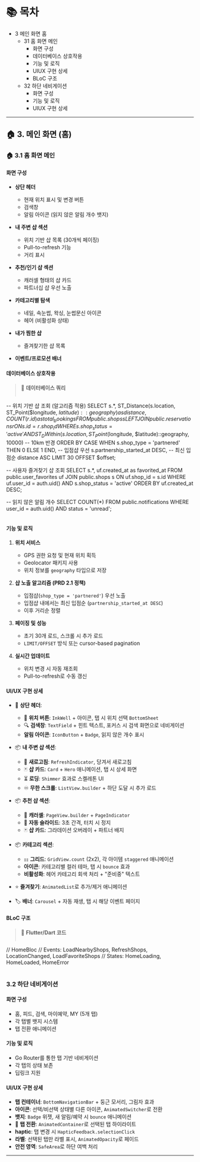# 📚 목차

  - 3 메인 화면 홈
    - 31 홈 화면 메인
      - 화면 구성
      - 데이터베이스 상호작용
      - 기능 및 로직
      - UIUX 구현 상세
      - BLoC 구조
    - 32 하단 네비게이션
      - 화면 구성
      - 기능 및 로직
      - UIUX 구현 상세

---

## 🏠 3. 메인 화면 (홈)

### 🏠 **3.1 홈 화면 메인**

#### **화면 구성**
- **상단 헤더**
  - 현재 위치 표시 및 변경 버튼
  - 검색창
  - 알림 아이콘 (읽지 않은 알림 개수 뱃지)

- **내 주변 샵 섹션**
  - 위치 기반 샵 목록 (30개씩 페이징)
  - Pull-to-refresh 기능
  - 거리 표시

- **추천/인기 샵 섹션**
  - 캐러셀 형태의 샵 카드
  - 파트너십 샵 우선 노출

- **카테고리별 탐색**
  - 네일, 속눈썹, 왁싱, 눈썹문신 아이콘
  - 헤어 (비활성화 상태)

- **내가 찜한 샵**
  - 즐겨찾기한 샵 목록

- **이벤트/프로모션 배너**

#### **데이터베이스 상호작용**
> 💾 **데이터베이스 쿼리**
> ```sql
-- 위치 기반 샵 조회 (알고리즘 적용)
SELECT s.*, 
       ST_Distance(s.location, ST_Point($longitude, $latitude)::geography) as distance,
       COUNT(r.id) as total_bookings
FROM public.shops s
LEFT JOIN public.reservations r ON s.id = r.shop_id
WHERE s.shop_status = 'active'
  AND ST_DWithin(s.location, ST_Point($longitude, $latitude)::geography, 10000) -- 10km 반경
ORDER BY 
  CASE WHEN s.shop_type = 'partnered' THEN 0 ELSE 1 END,  -- 입점샵 우선
  s.partnership_started_at DESC,  -- 최신 입점순
  distance ASC
LIMIT 30 OFFSET $offset;

-- 사용자 즐겨찾기 샵 조회
SELECT s.*, uf.created_at as favorited_at
FROM public.user_favorites uf
JOIN public.shops s ON uf.shop_id = s.id
WHERE uf.user_id = auth.uid()
  AND s.shop_status = 'active'
ORDER BY uf.created_at DESC;

-- 읽지 않은 알림 개수
SELECT COUNT(*) FROM public.notifications 
WHERE user_id = auth.uid() AND status = 'unread';
> ```

#### **기능 및 로직**
1. **위치 서비스**
   - GPS 권한 요청 및 현재 위치 획득
   - Geolocator 패키지 사용
   - 위치 정보를 `geography` 타입으로 저장

2. **샵 노출 알고리즘 (PRD 2.1 정책)**
   - 입점샵(`shop_type = 'partnered'`) 우선 노출
   - 입점샵 내에서는 최신 입점순 (`partnership_started_at DESC`)
   - 이후 거리순 정렬

3. **페이징 및 성능**
   - 초기 30개 로드, 스크롤 시 추가 로드
   - `LIMIT/OFFSET` 방식 또는 cursor-based pagination

4. **실시간 업데이트**
   - 위치 변경 시 자동 재조회
   - Pull-to-refresh로 수동 갱신

#### **UI/UX 구현 상세**
- 🎯 **상단 헤더**:
  - 🔘 **위치 버튼**: `InkWell` + 아이콘, 탭 시 위치 선택 `BottomSheet`
  - 🔍 **검색창**: `TextField` + 힌트 텍스트, 포커스 시 검색 화면으로 네비게이션
  - **알림 아이콘**: `IconButton` + `Badge`, 읽지 않은 개수 표시

- 📦 **내 주변 샵 섹션**:
  - 🎯 **새로고침**: `RefreshIndicator`, 당겨서 새로고침
  - 🃏 **샵 카드**: `Card` + `Hero` 애니메이션, 탭 시 상세 화면
  - ⏳ **로딩**: `Shimmer` 효과로 스켈레톤 UI
  - ♾️ **무한 스크롤**: `ListView.builder` + 하단 도달 시 추가 로드

- 📦 **추천 샵 섹션**:
  - 🎠 **캐러셀**: `PageView.builder` + `PageIndicator`
  - 📱 **자동 슬라이드**: 3초 간격, 터치 시 정지
  - 🃏 **샵 카드**: 그라데이션 오버레이 + 파트너 배지

- 📦 **카테고리 섹션**:
  - ⚏ **그리드**: `GridView.count` (2x2), 각 아이템 `staggered` 애니메이션
  - **아이콘**: 카테고리별 컬러 테마, 탭 시 `bounce` 효과
  - **비활성화**: 헤어 카테고리 회색 처리 + "준비중" 텍스트

- ⭐ **즐겨찾기**: `AnimatedList`로 추가/제거 애니메이션
- 🏷️ **배너**: `Carousel` + 자동 재생, 탭 시 해당 이벤트 페이지

#### **BLoC 구조**
> 📱 **Flutter/Dart 코드**
> ```dart
// HomeBloc
// Events: LoadNearbyShops, RefreshShops, LocationChanged, LoadFavoriteShops
// States: HomeLoading, HomeLoaded, HomeError
> ```

### **3.2 하단 네비게이션**

#### **화면 구성**
- 홈, 피드, 검색, 마이예약, MY (5개 탭)
- 각 탭별 뱃지 시스템
- 탭 전환 애니메이션

#### **기능 및 로직**
- Go Router를 통한 탭 기반 네비게이션
- 각 탭의 상태 보존
- 딥링크 지원

#### **UI/UX 구현 상세**
- **탭 컨테이너**: `BottomNavigationBar` + 둥근 모서리, 그림자 효과
- **아이콘**: 선택/비선택 상태별 다른 아이콘, `AnimatedSwitcher`로 전환
- **뱃지**: `Badge` 위젯, 새 알림/예약 시 `bounce` 애니메이션
- 🔄 **탭 전환**: `AnimatedContainer`로 선택된 탭 하이라이트
- **haptic**: 탭 변경 시 `HapticFeedback.selectionClick`
- **라벨**: 선택된 탭만 라벨 표시, `AnimatedOpacity`로 페이드
- **안전 영역**: `SafeArea`로 하단 여백 처리


---

